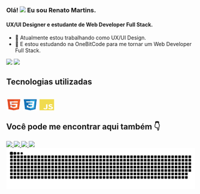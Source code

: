 ### Olá! <img src="https://user-images.githubusercontent.com/42378118/110234147-e3259600-7f4e-11eb-95be-0c4047144dea.gif" width="30"> Eu sou Renato Martins. 
#### UX/UI Designer e estudante de Web Developer Full Stack.

- 🔭 Atualmente estou trabalhando como UX/UI Design.
- 🌱 E estou estudando na OneBitCode para me tornar um Web Developer Full Stack.

<!-- Pessoal que veio atrás do **Github Stats:** a API provavelmente saiu do ar nesse período,
mas você pode adicionar a sua própria, seguindo esse [tutorial](https://github.com/anuraghazra/github-readme-stats/blob/master/readme.md#deploy-on-your-own-vercel-instance)-->

<picture>
 <source height="180em"
  srcset="https://github-readme-stats.vercel.app/api?username=rema77&show_icons=true&theme=github_dark"
  media="(prefers-color-scheme: dark)"
 />
 <source  height="180em"
  srcset="https://github-readme-stats.vercel.app/api?username=rema77&show_icons=true"
  media="(prefers-color-scheme: light), (prefers-color-scheme: no-preference)"
 />
 <img src="https://github-readme-stats.vercel.app/api?username=rema77&show_icons=true" />
</picture>
 
<picture>
 <source height="180em"
  srcset="https://github-readme-stats.vercel.app/api/top-langs/?username=rema77&layout=compact&langs_count=16&theme=github_dark"
  media="(prefers-color-scheme: dark)"
 />
 <source  height="180em"
  srcset="https://github-readme-stats.vercel.app/api/top-langs/?username=rema77&layout=compact&langs_count=16"
  media="(prefers-color-scheme: light), (prefers-color-scheme: no-preference)"
 />
 <img src="https://github-readme-stats.vercel.app/api/top-langs/?username=rema77&layout=compact&langs_count=16" />
</picture>

## Tecnologias utilizadas
<div style="display: inline_block"><br />
  <img align="center" alt="HTML" height="30" width="40" src="https://raw.githubusercontent.com/devicons/devicon/master/icons/html5/html5-original.svg">
  <img align="center" alt="CSS" height="30" width="40" src="https://raw.githubusercontent.com/devicons/devicon/master/icons/css3/css3-original.svg">
  <img align="center" alt="Js" height="30" width="40" src="https://raw.githubusercontent.com/devicons/devicon/master/icons/javascript/javascript-plain.svg">
  <!--img align="center" alt="Rafa-Ts" height="30" width="40" src="https://raw.githubusercontent.com/devicons/devicon/master/icons/typescript/typescript-plain.svg"-->
  <!--img align="center" alt="Rafa-React" height="30" width="40" src="https://raw.githubusercontent.com/devicons/devicon/master/icons/react/react-original.svg"-->
</div>

## Você pode me encontrar aqui também 👇
<div> 
 <a href="https://instagram.com/renatovmartins" target="_blank">
  <img src="https://img.shields.io/badge/-Instagram-%23E4405F?style=for-the-badge&logo=instagram&logoColor=white">
 </a>
 <a href="https://www.linkedin.com/in/renatovmartins/)" target="_blank">
  <img src="https://img.shields.io/badge/-LinkedIn-%230077B5?style=for-the-badge&logo=linkedin&logoColor=white">
 </a> 
 <a href="mailto:renatovmartins@gmail.com">
  <img src="https://img.shields.io/badge/-Gmail-%23333?style=for-the-badge&logo=gmail&logoColor=white" target="_blank">
 </a>
 <a href="https://discord.gg/renatovitormartins#1155" target="_blank">
  <img src="https://img.shields.io/badge/Discord-7289DA?style=for-the-badge&logo=discord&logoColor=white" target="_blank">
 </a> 
</div>

<picture>
  <source media="(prefers-color-scheme: dark)" srcset="https://raw.githubusercontent.com/platane/platane/output/github-contribution-grid-snake-dark.svg">
  <source media="(prefers-color-scheme: light)" srcset="https://raw.githubusercontent.com/platane/platane/output/github-contribution-grid-snake.svg">
  <img alt="github contribution grid snake animation" src="https://raw.githubusercontent.com/platane/platane/output/github-contribution-grid-snake.svg">
</picture>

